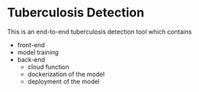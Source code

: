 # Tuberculosis Detection

This is an end-to-end tuberculosis detection tool which
contains 

- front-end
- model training
- back-end
  - cloud function
  - dockerization of the model
  - deployment of the model
